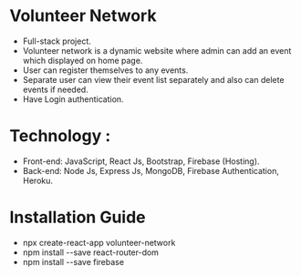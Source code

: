 # Volunteer Network

* Full-stack project.
* Volunteer network is a dynamic website where admin can add an event which displayed on home page.
* User can register themselves to any events.
* Separate user can view their event list separately and also can delete events if needed.
* Have Login authentication.

# Technology :

* Front-end: JavaScript, React Js, Bootstrap, Firebase (Hosting).
* Back-end: Node Js, Express Js, MongoDB, Firebase Authentication, Heroku.

# Installation Guide

* npx create-react-app volunteer-network
* npm install --save react-router-dom
* npm install --save firebase